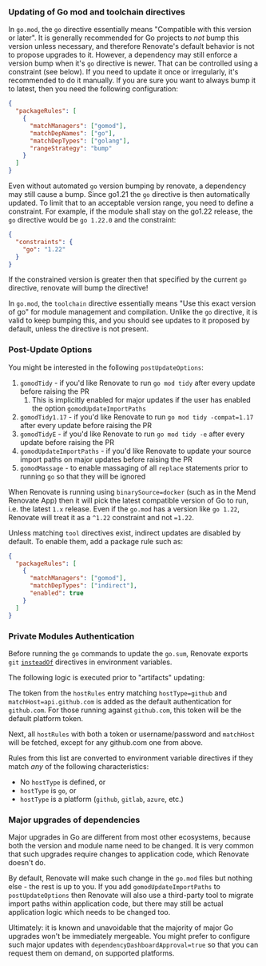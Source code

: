 ### Updating of Go mod and toolchain directives

In `go.mod`, the `go` directive essentially means "Compatible with this version or later".
It is generally recommended for Go projects to _not_ bump this version unless necessary, and therefore Renovate's default behavior is not to propose upgrades to it.
However, a dependency may still enforce a version bump when it's `go` directive is newer. That can be controlled using a constraint (see below).
If you need to update it once or irregularly, it's recommended to do it manually.
If you are sure you want to always bump it to latest, then you need the following configuration:

```json
{
  "packageRules": [
    {
      "matchManagers": ["gomod"],
      "matchDepNames": ["go"],
      "matchDepTypes": ["golang"],
      "rangeStrategy": "bump"
    }
  ]
}
```

Even without automated `go` version bumping by renovate, a dependency may still cause a bump. Since go1.21 the `go` directive is then automatically updated.
To limit that to an acceptable version range, you need to define a constraint.
For example, if the module shall stay on the go1.22 release, the `go` directive would be `go 1.22.0` and the constraint:

```json
{
  "constraints": {
    "go": "1.22"
  }
}
```

If the constrained version is greater then that specified by the current `go` directive, renovate will bump the directive!

In `go.mod`, the `toolchain` directive essentially means "Use this exact version of go" for module management and compilation.
Unlike the `go` directive, it is valid to keep bumping this, and you should see updates to it proposed by default, unless the directive is not present.

### Post-Update Options

You might be interested in the following `postUpdateOptions`:

<!--
  TODO: remove ignore
  prettier & markdownlint conflicting nested list format
  see: https://github.com/renovatebot/renovate/pull/30608
-->
<!-- prettier-ignore -->
1. `gomodTidy` - if you'd like Renovate to run `go mod tidy` after every update before raising the PR
    1. This is implicitly enabled for major updates if the user has enabled the option `gomodUpdateImportPaths`
1. `gomodTidy1.17` - if you'd like Renovate to run `go mod tidy -compat=1.17` after every update before raising the PR
1. `gomodTidyE` - if you'd like Renovate to run `go mod tidy -e` after every update before raising the PR
1. `gomodUpdateImportPaths` - if you'd like Renovate to update your source import paths on major updates before raising the PR
1. `gomodMassage` - to enable massaging of all `replace` statements prior to running `go` so that they will be ignored

When Renovate is running using `binarySource=docker` (such as in the Mend Renovate App) then it will pick the latest compatible version of Go to run, i.e. the latest `1.x` release.
Even if the `go.mod` has a version like `go 1.22`, Renovate will treat it as a `^1.22` constraint and not `=1.22`.

Unless matching `tool` directives exist, indirect updates are disabled by default. To enable them, add a package rule such as:

```json
{
  "packageRules": [
    {
      "matchManagers": ["gomod"],
      "matchDepTypes": ["indirect"],
      "enabled": true
    }
  ]
}
```

### Private Modules Authentication

Before running the `go` commands to update the `go.sum`, Renovate exports `git` [`insteadOf`](https://git-scm.com/docs/git-config#Documentation/git-config.txt-urlltbasegtinsteadOf) directives in environment variables.

The following logic is executed prior to "artifacts" updating:

The token from the `hostRules` entry matching `hostType=github` and `matchHost=api.github.com` is added as the default authentication for `github.com`.
For those running against `github.com`, this token will be the default platform token.

Next, all `hostRules` with both a token or username/password and `matchHost` will be fetched, except for any github.com one from above.

Rules from this list are converted to environment variable directives if they match _any_ of the following characteristics:

- No `hostType` is defined, or
- `hostType` is `go`, or
- `hostType` is a platform (`github`, `gitlab`, `azure`, etc.)

### Major upgrades of dependencies

Major upgrades in Go are different from most other ecosystems, because both the version and module name need to be changed.
It is very common that such upgrades require changes to application code, which Renovate doesn't do.

By default, Renovate will make such change in the `go.mod` files but nothing else - the rest is up to you.
If you add `gomodUpdateImportPaths` to `postUpdateOptions` then Renovate will also use a third-party tool to migrate import paths within application code, but there may still be actual application logic which needs to be changed too.

Ultimately: it is known and unavoidable that the majority of major Go upgrades won't be immediately mergeable.
You might prefer to configure such major updates with `dependencyDashboardApproval=true` so that you can request them on demand, on supported platforms.
